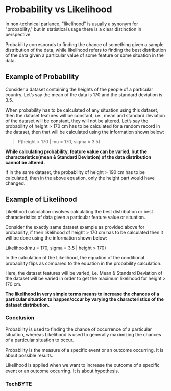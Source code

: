 # Probability vs Likelihood
In non-technical parlance, "likelihood" is usually a synonym for "probability," but in statistical usage there is a clear distinction in perspective. 

Probability corresponds to finding the chance of something given a sample distribution of the data, while likelihood refers to finding the best distribution of the data given a particular value of some feature or some situation in the data.

## Example of Probability
Consider a dataset containing the heights of the people of a particular country. Let’s say the mean of the data is 170 and  the standard deviation is 3.5.

When probability has to be calculated of any situation using this dataset, then the dataset features will be constant, i.e., mean and standard deviation of the dataset will be constant, they will not be altered. Let’s say the probability of height > 170 cm has to be calculated for a random record in the dataset, then that will be calculated using the information shown below:

> P(height > 170 | mu = 170, sigma = 3.5)

**While calculating probability, feature value can be varied, but the characteristics(mean & Standard Deviation) of the data distribution cannot be altered.**

If in the same dataset, the probability of height > 190 cm has to be calculated, then in the above equation, only the height part would have changed.

## Example of Likelihood
Likelihood calculation involves calculating the best distribution or best characteristics of data given a particular feature value or situation.

Consider the exactly same dataset example as provided above for probability, if their likelihood of height > 170 cm has to be calculated then it will be done using the information shown below:

Likelihood(mu = 170, sigma = 3.5 | height > 170)

In the calculation of the Likelihood, the equation of the conditional probability flips as compared to the equation in the probability calculation.

Here, the dataset features will be varied, i.e. Mean & Standard Deviation of the dataset will be varied in order to get the maximum likelihood for height > 170 cm.

**The likelihood in very simple terms means to increase the chances of a particular situation to happen/occur by varying the characteristics of the dataset distribution.**

### Conclusion
Probability is used to finding the chance of occurrence of a particular situation, whereas Likelihood is used to generally maximizing the chances of a particular situation to occur. 

Probability is the measure of a specific event or an outcome occurring. It is about possible results.

Likelihood is applied when we want to increase the outcome of a specific event or an outcome occurring. It is about hypothesis. 

### TechBYTE

